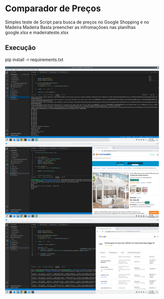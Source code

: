 # Comparador de Preços

Simples teste de Script para busca de preços no Google Shopping
e no Madeira Madeira
Basta preencher as infromaçõoes nas planilhas google.xlsx e madeirateste.xlsx


## Execução
pip install -r requirements.txt

![Mobile 1](https://github.com/guilhermedcorrea/comparadorprecos/blob/main/google001.png)
![Mobile 2](https://github.com/guilhermedcorrea/comparadorprecos/blob/main/madeira.png)
![Mobile 3](https://github.com/guilhermedcorrea/comparadorprecos/blob/main/teste002.png)

